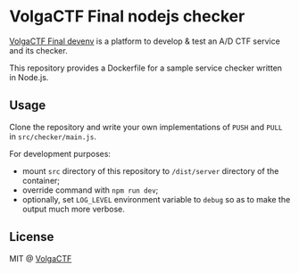 # VolgaCTF Final nodejs checker

[VolgaCTF Final devenv](https://github.com/VolgaCTF/volgactf-final-devenv) is a platform to develop & test an A/D CTF service and its checker.

This repository provides a Dockerfile for a sample service checker written in Node.js.

## Usage

Clone the repository and write your own implementations of `PUSH` and `PULL` in `src/checker/main.js`.

For development purposes:
- mount `src` directory of this repository to `/dist/server` directory of the container;
- override command with `npm run dev`;
- optionally, set `LOG_LEVEL` environment variable to `debug` so as to make the output much more verbose.

## License
MIT @ [VolgaCTF](https://github.com/VolgaCTF)

